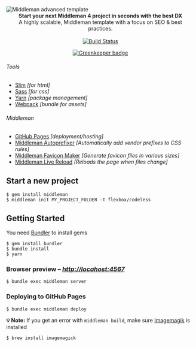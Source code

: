 <img src="https://raw.githubusercontent.com/flexbox/codeless/master/source/assets/images/codeless-middleman.jpg" alt="Middleman advanced template" align="center" />
<br />

<div align="center"><strong>Start your next Middleman 4 project in seconds with the best DX</strong></div>
<div align="center">A highly scalable, Middleman template with a focus on SEO & best practices.</div>
<br />
<div align="center">
<a href="https://travis-ci.org/flexbox/codeless">
  <img src="https://travis-ci.org/flexbox/codeless.svg?branch=master" alt="Build Status">
</a>

[![Greenkeeper badge](https://badges.greenkeeper.io/flexbox/codeless.svg)](https://greenkeeper.io/)

</div>

###### Tools
- [Slim](http://slim-lang.com) *[for html]*
- [Sass](http://sass-lang.com) *[for css]*
- [Yarn](https://yarnpkg.com) *[package management]*
- [Webpack](https://webpack.js.org/) *[bundle for assets]*

###### Middleman
- [GitHub Pages](http://pages.github.com) *[deployment/hosting]*
- [Middleman Autoprefixer](https://github.com/middleman/middleman-autoprefixer) *[Automatically add vendor prefixes to CSS rules]*
- [Middleman Favicon Maker](https://github.com/follmann/middleman-favicon-maker) *[Generate favicon files in various sizes]*
- [Middleman Live Reload](https://github.com/middleman/middleman-livereload) *[Reloads the page when files change]*

## Start a new project

    $ gem install middleman
    $ middleman init MY_PROJECT_FOLDER -T flexbox/codeless

## Getting Started

You need [Bundler](http://bundler.io/) to install gems

    $ gem install bundler
    $ bundle install
    $ yarn

### Browser preview – _[http://locahost:4567](http://locahost:4567)_

    $ bundle exec middleman server

### Deploying to GitHub Pages

    $ bundle exec middleman deploy
    
__💡 Note:__ If you get an error with `middleman build`, make sure [Imagemagik](http://www.imagemagick.org/script/index.php) is installed 

    $ brew install imagemagick
